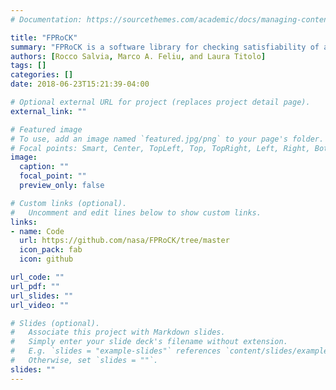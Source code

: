 ```yaml
---
# Documentation: https://sourcethemes.com/academic/docs/managing-content/

title: "FPRoCK"
summary: "FPRoCK is a software library for checking satisfiability of a set of mixed real and floating-point constraints."
authors: [Rocco Salvia, Marco A. Feliu, and Laura Titolo]
tags: []
categories: []
date: 2018-06-23T15:21:39-04:00

# Optional external URL for project (replaces project detail page).
external_link: ""

# Featured image
# To use, add an image named `featured.jpg/png` to your page's folder.
# Focal points: Smart, Center, TopLeft, Top, TopRight, Left, Right, BottomLeft, Bottom, BottomRight.
image:
  caption: ""
  focal_point: ""
  preview_only: false

# Custom links (optional).
#   Uncomment and edit lines below to show custom links.
links:
- name: Code
  url: https://github.com/nasa/FPRoCK/tree/master
  icon_pack: fab
  icon: github

url_code: ""
url_pdf: ""
url_slides: ""
url_video: ""

# Slides (optional).
#   Associate this project with Markdown slides.
#   Simply enter your slide deck's filename without extension.
#   E.g. `slides = "example-slides"` references `content/slides/example-slides.md`.
#   Otherwise, set `slides = ""`.
slides: ""
---
```

